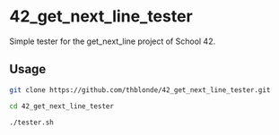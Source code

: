 # 42_get_next_line_tester

Simple tester for the get_next_line project of School 42.

## Usage

```bash
git clone https://github.com/thblonde/42_get_next_line_tester.git
```
```bash
cd 42_get_next_line_tester
```
```bash
./tester.sh
```
